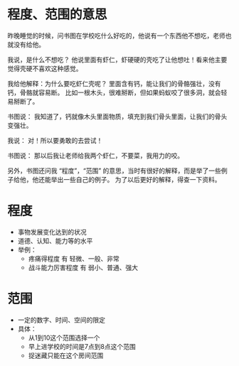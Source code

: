 <!---
markmeta_author: wongoo
markmeta_date: 2019-10-11
markmeta_title: 程度、范围的意思
markmeta_categories: 记录
markmeta_tags: 书图,成长
-->

# 程度、范围的意思

昨晚睡觉的时候，问书图在学校吃什么好吃的，他说有一个东西他不想吃，老师也就没有给他。

我说，是什么不想吃？ 他说里面有虾仁，虾硬硬的壳吃了让他想吐！看来他主要觉得壳硬不喜欢这种感觉。

我给他解释：为什么要吃虾仁壳呢？ 里面含有钙，能让我们的骨骼强壮，没有钙，骨骼就容易断。
比如一根木头，很难掰断，但如果蚂蚁咬了很多洞，就会轻易掰断了。

书图说： 我知道了，钙就像木头里面物质，填充到我们骨头里面，让我们的骨头变强壮。

我说： 对！所以要勇敢的去尝试！

书图说： 那以后我让老师给我两个虾仁，不要菜，我用力的咬。


另外，书图还问我 “程度”，“范围” 的意思，当时有很好的解释，而是举了一些例子给他，他还能举出一些自己的例子。
为了以后更好的解释，得查一下资料。


# 程度
- 事物发展变化达到的状况
- 道德、认知、能力等的水平
- 举例：
	- 疼痛得程度 有 轻微、一般、非常
	- 战斗能力厉害程度 有 弱小、普通、强大


# 范围
- 一定的数字、时间、空间的限定
- 具体：
	- 从1到10这个范围选择一个
	- 早上进学校的时间是7点到8点这个范围
	- 捉迷藏只能在这个房间范围
	
